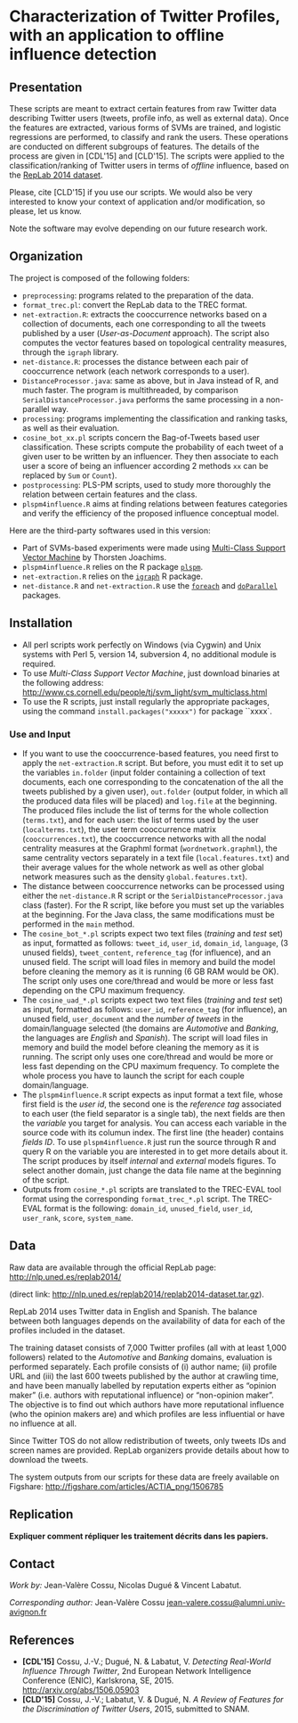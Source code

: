 Characterization of Twitter Profiles, with an application to offline influence detection
==============================
## Presentation
These scripts are meant to extract certain features from raw Twitter data describing Twitter users (tweets, profile info, as well as external data). Once the features are extracted, various forms of SVMs are trained, and logistic regressions are performed, to classify and rank the users. These operations are conducted on different subgroups of features. The details of the process are given in [CDL'15] and [CLD'15]. The scripts were applied to the classification/ranking of Twitter users in terms of *offline* influence, based on the [RepLab 2014 dataset](http://nlp.uned.es/replab2014/).

Please, cite [CLD'15] if you use our scripts. We would also be very interested to know your context of application and/or modification, so please, let us know.

Note the software may evolve depending on our future research work.

## Organization
The project is composed of the following folders:
* `preprocessing`: programs related to the preparation of the data.
 * `format_trec.pl`: convert the RepLab data to the TREC format.
 * `net-extraction.R`: extracts the cooccurrence networks based on a collection of documents, each one corresponding to all the tweets published by a user (*User-as-Document* approach). The script also computes the vector features based on topological centrality measures, through the `igraph` library.
 * `net-distance.R`: processes the distance between each pair of cooccurrence network (each network corresponds to a user).
 * `DistanceProcessor.java`: same as above, but in Java instead of R, and much faster. The program is multithreaded, by comparison `SerialDistanceProcessor.java` performs the same processing in a non-parallel way.
* `processing`: programs implementing the classification and ranking tasks, as well as their evaluation.
 * `cosine_bot_xx.pl` scripts concern the Bag-of-Tweets based user classification. These scripts compute the probability of each tweet of a given user to be written by an influencer. They then associate to each user a score of being an influencer according 2 methods `xx` can be replaced by `Sum` or `Count`).
* `postprocessing`: PLS-PM scripts, used to study more thoroughly the relation between certain features and the class.  
 * `plspm4influence.R` aims at finding relations between features categories and verify the efficiency of the proposed influence conceptual model.

Here are the third-party softwares used in this version:
* Part of SVMs-based experiments were made using [Multi-Class Support Vector Machine]((https://www.cs.cornell.edu/people/tj/svm_light/svm_multiclass.html)) by Thorsten Joachims.
* `plspm4influence.R` relies on the R package [`plspm`](https://cran.r-project.org/web/packages/plspm/index.html).
* `net-extraction.R` relies on the [`igraph`]() R package.
* `net-distance.R` and `net-extraction.R` use the [`foreach`]() and [`doParallel`]() packages.

## Installation
* All perl scripts work perfectly on Windows (via Cygwin) and Unix systems with Perl 5, version 14, subversion 4, no additional module is required.
* To use *Multi-Class Support Vector Machine*, just download binaries at the following address: http://www.cs.cornell.edu/people/tj/svm_light/svm_multiclass.html
* To use the R scripts, just install regularly the appropriate packages, using the command `install.packages("xxxxx")` for package ``xxxx`.

### Use and Input
* If you want to use the cooccurrence-based features, you need first to apply the `net-extraction.R` script. But before, you must edit it to set up the variables `in.folder` (input folder containing a collection of text documents, each one corresponding to the concatenation of the all the tweets published by a given user), `out.folder` (output folder, in which all the produced data files will be placed) and `log.file` at the beginning. The produced files include the list of terms for the whole collection (`terms.txt`), and for each user: the list of terms used by the user (`localterms.txt`), the user term cooccurrence matrix (`cooccurrences.txt`), the cooccurrence networks with all the nodal centrality measures at the Graphml format (`wordnetwork.graphml`), the same centrality vectors separately in a text file (`local.features.txt`) and their average values for the whole network as well as other global network measures such as the density `global.features.txt`). 
* The distance between cooccurrence networks can be processed using either the `net-distance.R` R script or the `SerialDistanceProcessor.java` class (faster). For the R script, like before you must set up the variables at the beginning. For the Java class, the same modifications must be performed in the `main` method. 
* The `cosine_bot_*.pl` scripts expect two text files (*training* and *test* set) as input, formatted as follows: `tweet_id`, `user_id`, `domain_id`, `language`, (3 unused fields), `tweet_content`, `reference_tag` (for influence), and an unused field. The script will load files in memory and build the model before cleaning the memory as it is running (6 GB RAM would be OK). The script only uses one core/thread and would be more or less fast depending on the CPU maximum frequency.
* The `cosine_uad_*.pl` scripts expect two text files (*training* and *test* set) as input, formatted as follows: `user_id`, `reference_tag` (for influence), an unused field, `user_document` and the *number of tweets* in the domain/language selected (the domains are $Automotive$ and $Banking$, the languages are *English* and *Spanish*). The script will load files in memory and build the model before cleaning the memory as it is running. The script only uses one core/thread and would be more or less fast depending on the CPU maximum frequency. To complete the whole process you have to launch the script for each couple domain/language.
* The `plspm4influence.R` script expects as input format a text file, whose first field is the *user id*, the second one is the *reference tag* associated to each user (the field separator is a single tab), the next fields are then the *variable* you target for analysis. You can access each variable in the source code with its columun index. The first line (the header) contains *fields ID*. To use `plspm4influence.R` just run the source through R and query R on the variable you are interested in to get more details about it. The script produces by itself *internal* and *external* models figures. To select another domain, just change the data file name at the beginning of the script.
* Outputs from `cosine_*.pl` scripts are translated to the TREC-EVAL tool format using the corresponding `format_trec_*.pl` script. The TREC-EVAL format is the following: `domain_id`, `unused_field`, `user_id`, `user_rank`, `score`, `system_name`.

## Data
Raw data are available through the official RepLab page: http://nlp.uned.es/replab2014/

(direct link: http://nlp.uned.es/replab2014/replab2014-dataset.tar.gz).

RepLab 2014 uses Twitter data in English and Spanish. The balance between both languages depends on the availability of data for each of the profiles included in the dataset.

The training dataset consists of 7,000 Twitter profiles (all with at least 1,000 followers) related to the *Automotive* and *Banking* domains, evaluation is performed separately.
Each profile consists of (i) author name; (ii) profile URL and (iii) the last 600 tweets published by the author at crawling time, and have been manually labelled by reputation experts either as “opinion maker” (i.e. authors with reputational influence) or “non-opinion maker”. The objective is to find out which authors have more reputational influence (who the opinion makers are) and which profiles are less influential or have no influence at all. 

Since Twitter TOS do not allow redistribution of tweets, only tweets IDs and screen names are provided. RepLab organizers provide details about how to download the tweets.

The system outputs from our scripts for these data are freely available on Figshare: http://figshare.com/articles/ACTIA_png/1506785

## Replication
**Expliquer comment répliquer les traitement décrits dans les papiers.**

## Contact
*Work by:* Jean-Valère Cossu, Nicolas Dugué & Vincent Labatut.

*Corresponding author:* Jean-Valère Cossu <jean-valere.cossu@alumni.univ-avignon.fr>


## References
* **[CDL'15]** Cossu, J.-V.; Dugué, N. & Labatut, V. *Detecting Real-World Influence Through Twitter*, 2nd European Network Intelligence Conference (ENIC), Karlskrona, SE, 2015. http://arxiv.org/abs/1506.05903
* **[CLD'15]** Cossu, J.-V.; Labatut, V. & Dugué, N. *A Review of Features for the Discrimination of Twitter Users*, 2015, submitted to SNAM.
